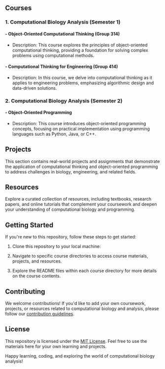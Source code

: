 
## Courses

### 1. Computational Biology Analysis (Semester 1)

#### - Object-Oriented Computational Thinking (Group 314)

- Description: This course explores the principles of object-oriented computational thinking, providing a foundation for solving complex problems using computational methods.

#### - Computational Thinking for Engineering (Group 414)

- Description: In this course, we delve into computational thinking as it applies to engineering problems, emphasizing algorithmic design and data-driven solutions.

### 2. Computational Biology Analysis (Semester 2)

#### - Object-Oriented Programming

- Description: This course introduces object-oriented programming concepts, focusing on practical implementation using programming languages such as Python, Java, or C++.

## Projects

This section contains real-world projects and assignments that demonstrate the application of computational thinking and object-oriented programming to address challenges in biology, engineering, and related fields.

## Resources

Explore a curated collection of resources, including textbooks, research papers, and online tutorials that complement your coursework and deepen your understanding of computational biology and programming.

## Getting Started

If you're new to this repository, follow these steps to get started:

1. Clone this repository to your local machine:

2. Navigate to specific course directories to access course materials, projects, and resources.

3. Explore the README files within each course directory for more details on the course contents.

## Contributing

We welcome contributions! If you'd like to add your own coursework, projects, or resources related to computational biology and analysis, please follow our [contribution guidelines](CONTRIBUTING.md).

## License

This repository is licensed under the [MIT License](LICENSE). Feel free to use the materials here for your own learning and projects.

Happy learning, coding, and exploring the world of computational biology analysis!
